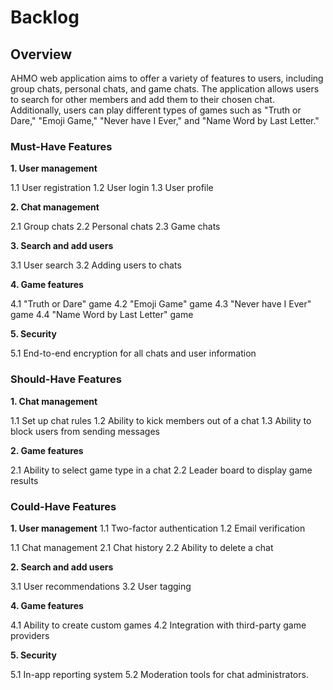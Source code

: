
# Backlog

## Overview

AHMO web application aims to offer a variety of features to users, including group chats, personal chats, and game chats. The application allows users to search for other members and add them to their chosen chat. Additionally, users can play different types of games such as "Truth or Dare," "Emoji Game," "Never have I Ever," and "Name Word by Last Letter."

### Must-Have Features

**1. User management**

1.1 User registration
1.2 User login
1.3 User profile

**2. Chat management**

2.1 Group chats
2.2 Personal chats
2.3 Game chats

**3. Search and add users**

3.1 User search
3.2 Adding users to chats

**4. Game features**

4.1 "Truth or Dare" game
4.2 "Emoji Game" game
4.3 "Never have I Ever" game
4.4 "Name Word by Last Letter" game

**5. Security**

5.1 End-to-end encryption for all chats and user information

### Should-Have Features

**1. Chat management**

1.1 Set up chat rules
1.2 Ability to kick members out of a chat
1.3 Ability to block users from sending messages

**2. Game features**

2.1 Ability to select game type in a chat
2.2 Leader board to display game results

### Could-Have Features

**1. User management**
1.1 Two-factor authentication
1.2 Email verification

1.1 Chat management
2.1 Chat history
2.2 Ability to delete a chat

**2. Search and add users**

3.1 User recommendations
3.2 User tagging

**4. Game features**

4.1 Ability to create custom games
4.2 Integration with third-party game providers

**5. Security**

5.1 In-app reporting system
5.2 Moderation tools for chat administrators.

